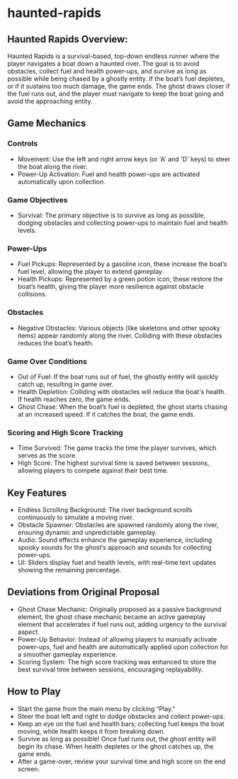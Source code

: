 # haunted-rapids
## Haunted Rapids Overview:
Haunted Rapids is a survival-based, top-down endless runner where the player navigates a boat down a haunted river. The goal is to avoid obstacles, collect fuel and health power-ups, and survive as long as possible while being chased by a ghostly entity. If the boat’s fuel depletes, or if it sustains too much damage, the game ends. The ghost draws closer if the fuel runs out, and the player must navigate to keep the boat going and avoid the approaching entity.

## Game Mechanics

### Controls
- Movement: Use the left and right arrow keys (or 'A' and 'D' keys) to steer the boat along the river.
- Power-Up Activation: Fuel and health power-ups are activated automatically upon collection.
  
### Game Objectives
- Survival: The primary objective is to survive as long as possible, dodging obstacles and collecting power-ups to maintain fuel and health levels.

### Power-Ups
- Fuel Pickups: Represented by a gasoline icon, these increase the boat’s fuel level, allowing the player to extend gameplay.
- Health Pickups: Represented by a green potion icon, these restore the boat’s health, giving the player more resilience against obstacle collisions.

### Obstacles
- Negative Obstacles: Various objects (like skeletons and other spooky items) appear randomly along the river. Colliding with these obstacles reduces the boat’s health.

### Game Over Conditions
- Out of Fuel: If the boat runs out of fuel, the ghostly entity will quickly catch up, resulting in game over.
- Health Depletion: Colliding with obstacles will reduce the boat's health. If health reaches zero, the game ends.
- Ghost Chase: When the boat’s fuel is depleted, the ghost starts chasing at an increased speed. If it catches the boat, the game ends.

### Scoring and High Score Tracking
- Time Survived: The game tracks the time the player survives, which serves as the score.
- High Score: The highest survival time is saved between sessions, allowing players to compete against their best time.

## Key Features
- Endless Scrolling Background: The river background scrolls continuously to simulate a moving river.
- Obstacle Spawner: Obstacles are spawned randomly along the river, ensuring dynamic and unpredictable gameplay.
- Audio: Sound effects enhance the gameplay experience, including spooky sounds for the ghost’s approach and sounds for collecting power-ups.
- UI: Sliders display fuel and health levels, with real-time text updates showing the remaining percentage.

## Deviations from Original Proposal
- Ghost Chase Mechanic: Originally proposed as a passive background element, the ghost chase mechanic became an active gameplay element that accelerates if fuel runs out, adding urgency to the survival aspect.
- Power-Up Behavior: Instead of allowing players to manually activate power-ups, fuel and health are automatically applied upon collection for a smoother gameplay experience.
- Scoring System: The high score tracking was enhanced to store the best survival time between sessions, encouraging replayability.

## How to Play
- Start the game from the main menu by clicking “Play.”
- Steer the boat left and right to dodge obstacles and collect power-ups.
- Keep an eye on the fuel and health bars; collecting fuel keeps the boat moving, while health keeps it from breaking down.
- Survive as long as possible! Once fuel runs out, the ghost entity will begin its chase. When health depletes or the ghost catches up, the game ends.
- After a game-over, review your survival time and high score on the end screen.
